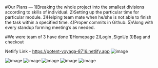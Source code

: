 #Our Plans —
1)Breaking the whole project into the smallest divisions according to skills of individual.
2)Setting up the particular time for particular module.
3)Helping team mate when he/she is not able to finish the task within a specified time.
4)Proper commits in Github.
5)Along with every standup forming meeting’s as needed.

#We were team of 3 have done 
1)Homepage
2)Login ,SignUp
3)Bag and checkout

Netlify Link - https://potent-voyaga-8716.netlify.app
![image](https://user-images.githubusercontent.com/99542723/180635982-c1c48b2c-fc50-4a0f-93fd-3e3fce86d860.png)

![image](https://user-images.githubusercontent.com/99542723/180635905-9194df1b-8d53-4108-b2db-744f1cc8badb.png)
![image](https://user-images.githubusercontent.com/99542723/180635918-11d138d4-fd7a-410b-9661-76490b13f293.png)
![image](https://user-images.githubusercontent.com/99542723/180635924-ca287ac2-fa1a-4daf-9153-9d9deb354653.png)
![image](https://user-images.githubusercontent.com/99542723/180635930-84865d4a-2d40-4cc1-b662-d0081408cd4f.png)
![image](https://user-images.githubusercontent.com/99542723/180635937-b9e64c02-ece9-4b3f-bf89-9e30552ac6bb.png)
